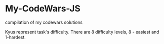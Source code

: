 # My-CodeWars-JS
compilation of my codewars solutions

Kyus represent task's difficulty. There are 8 difficulty levels, 8 - easiest and 1-hardest.
